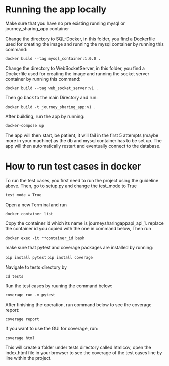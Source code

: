# Running the app locally

Make sure that you have no pre existing running mysql or journey_sharing_app container

Change the directory to SQL-Docker, in this folder, you find a Dockerfile used for creating the image and running the mysql container by running this command:

`docker build --tag mysql_container:1.0.0 .`

Change the directory to WebSocketServer, in this folder, you find a Dockerfile used for creating the image and running the socket server container by running this command:

`docker build --tag web_socket_server:v1 .`

Then go back to the main Directory and run:

`docker build -t journey_sharing_app:v1 .`

After building, run the app by running:

`docker-compose up`

The app will then start, be patient, it will fail in the first 5 attempts (maybe more in your machine) as the db and mysql container has to be set up. The app will then automatically restart and eventually connect to the database.

# How to run test cases in docker

To run the test cases, you first need to run the project using the guideline above. Then, go to setup.py and change the test_mode to True

`test_mode = True`

Open a new Terminal and run

`docker container list`

Copy the container id which its name is journeysharingappapi_api_1. replace the container id you copied with the one in command below, Then run 

`docker exec -it **container_id bash`

make sure that pytest and coverage packages are installed by running:

`pip install pytest`
`pip install coverage`

Navigate to tests directory by

`cd tests`

Run the test cases by ruuning the command below:

`coverage run -m pytest`

After finishing the operation, run command below to see the coverage report:

`coverage report`

If you want to use the GUI for coverage, run:

`coverage html`

This will create a folder under tests directory called htmlcov, open the index.html file in your browser to see the coverage of the test cases line by line within the project.







